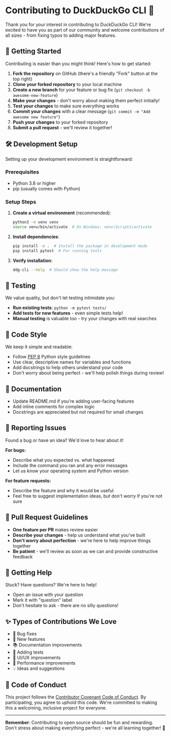 # Contributing to DuckDuckGo CLI 🚀

Thank you for your interest in contributing to DuckDuckGo CLI! We're excited to have you as part of our community and welcome contributions of all sizes - from fixing typos to adding major features.

## 🌟 Getting Started

Contributing is easier than you might think! Here's how to get started:

1. **Fork the repository** on GitHub (there's a friendly "Fork" button at the top right)
2. **Clone your forked repository** to your local machine
3. **Create a new branch** for your feature or bug fix (`git checkout -b awesome-new-feature`)
4. **Make your changes** - don't worry about making them perfect initially!
5. **Test your changes** to make sure everything works
6. **Commit your changes** with a clear message (`git commit -m "Add awesome new feature"`)
7. **Push your changes** to your forked repository
8. **Submit a pull request** - we'll review it together!

## 🛠️ Development Setup

Setting up your development environment is straightforward:

### Prerequisites
- Python 3.8 or higher
- pip (usually comes with Python)

### Setup Steps
1. **Create a virtual environment** (recommended):
   ```bash
   python3 -m venv venv
   source venv/bin/activate  # On Windows: venv\Scripts\activate
   ```

2. **Install dependencies**:
   ```bash
   pip install -e .  # Install the package in development mode
   pip install pytest  # For running tests
   ```

3. **Verify installation**:
   ```bash
   ddg-cli --help  # Should show the help message
   ```

## 🧪 Testing

We value quality, but don't let testing intimidate you:

- **Run existing tests**: `python -m pytest tests/`
- **Add tests for new features** - even simple tests help!
- **Manual testing** is valuable too - try your changes with real searches

## 🎨 Code Style

We keep it simple and readable:

- Follow [PEP 8](https://pep8.org/) Python style guidelines
- Use clear, descriptive names for variables and functions
- Add docstrings to help others understand your code
- Don't worry about being perfect - we'll help polish things during review!

## 📖 Documentation

- Update README.md if you're adding user-facing features
- Add inline comments for complex logic
- Docstrings are appreciated but not required for small changes

## 🐛 Reporting Issues

Found a bug or have an idea? We'd love to hear about it!

**For bugs:**
- Describe what you expected vs. what happened
- Include the command you ran and any error messages
- Let us know your operating system and Python version

**For feature requests:**
- Describe the feature and why it would be useful
- Feel free to suggest implementation ideas, but don't worry if you're not sure

## 🤝 Pull Request Guidelines

- **One feature per PR** makes review easier
- **Describe your changes** - help us understand what you've built
- **Don't worry about perfection** - we're here to help improve things together
- **Be patient** - we'll review as soon as we can and provide constructive feedback

## 💬 Getting Help

Stuck? Have questions? We're here to help!

- Open an issue with your question
- Mark it with "question" label
- Don't hesitate to ask - there are no silly questions!

## ✨ Types of Contributions We Love

- 🐛 Bug fixes
- 🚀 New features
- 📚 Documentation improvements
- 🧪 Adding tests
- 🎨 UI/UX improvements
- 🔧 Performance improvements
- 💡 Ideas and suggestions

## 📜 Code of Conduct

This project follows the [Contributor Covenant Code of Conduct](CODE_OF_CONDUCT.md). By participating, you agree to uphold this code. We're committed to making this a welcoming, inclusive project for everyone.

---

**Remember**: Contributing to open source should be fun and rewarding. Don't stress about making everything perfect - we're all learning together! 🎉